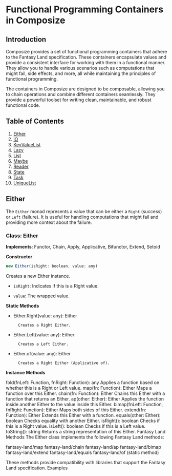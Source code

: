 # Functional Programming Containers in Composize

## Introduction

Composize provides a set of functional programming containers that adhere to the Fantasy Land specification. These containers encapsulate values and provide a consistent interface for working with them in a functional manner. They allow you to handle various scenarios such as computations that might fail, side effects, and more, all while maintaining the principles of functional programming.

The containers in Composize are designed to be composable, allowing you to chain operations and combine different containers seamlessly. They provide a powerful toolset for writing clean, maintainable, and robust functional code.

## Table of Contents

1. [Either](#either)
2. [IO](#io)
3. [KeyValueList](#keyvaluelist)
4. [Lazy](#lazy)
5. [List](#list)
6. [Maybe](#maybe)
7. [Reader](#reader)
8. [State](#state)
9. [Task](#task)
10. [UniqueList](#uniquelist)

## Either

The `Either` monad represents a value that can be either a `Right` (success) or `Left` (failure). It is useful for handling computations that might fail and providing more context about the failure.

### Class: Either

**Implements**: Functor, Chain, Apply, Applicative, Bifunctor, Extend, Setoid

**Constructor**

```js
new Either(isRight: boolean, value: any)
```

Creates a new Either instance.

- `isRight`: Indicates if this is a Right value.

- `value`: The wrapped value.

**Static Methods**

- Either.Right(value: any): Either

        Creates a Right Either.

- Either.Left(value: any): Either

        Creates a Left Either.

- Either.of(value: any): Either

        Creates a Right Either (Applicative of).

**Instance Methods**

fold(fnLeft: Function, fnRight: Function): any
Applies a function based on whether this is a Right or Left value.
map(fn: Function): Either
Maps a function over this Either.
chain(fn: Function): Either
Chains this Either with a function that returns an Either.
ap(other: Either): Either
Applies the function inside another Either to the value inside this Either.
bimap(fnLeft: Function, fnRight: Function): Either
Maps both sides of this Either.
extend(fn: Function): Either
Extends this Either with a function.
equals(other: Either): boolean
Checks equality with another Either.
isRight(): boolean
Checks if this is a Right value.
isLeft(): boolean
Checks if this is a Left value.
toString(): string
Returns a string representation of this Either.
Fantasy Land Methods
The Either class implements the following Fantasy Land methods:

fantasy-land/map
fantasy-land/chain
fantasy-land/ap
fantasy-land/bimap
fantasy-land/extend
fantasy-land/equals
fantasy-land/of (static method)

These methods provide compatibility with libraries that support the Fantasy Land specification.
Examples

